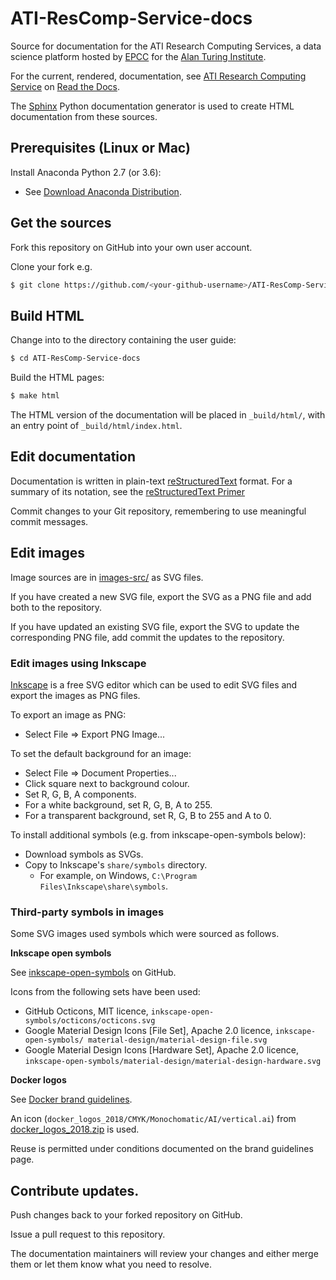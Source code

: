 # ATI-ResComp-Service-docs

Source for documentation for the ATI Research Computing Services, a data science platform hosted by [EPCC](http://www.epcc.ed.ac.uk) for the [Alan Turing Institute](http://www.turing.ac.uk).

For the current, rendered, documentation, see [ATI Research Computing Service](http://ati-rescomp-service-docs.readthedocs.io/en/latest/index.html) on [Read the Docs](https://readthedocs.org).

The [Sphinx](http://www.sphinx-doc.org/) Python documentation generator is used to create HTML documentation from these sources.

## Prerequisites (Linux or Mac)

Install Anaconda Python 2.7 (or 3.6):

* See [Download Anaconda Distribution](https://www.anaconda.com/download/).

## Get the sources

Fork this repository on GitHub into your own user account.

Clone your fork e.g.

```bash
$ git clone https://github.com/<your-github-username>/ATI-ResComp-Service-docs
```

## Build HTML

Change into to the directory containing the user guide:

```bash
$ cd ATI-ResComp-Service-docs
```

Build the HTML pages:

```bash
$ make html
```

The HTML version of the documentation will be placed in `_build/html/`, with an entry point of `_build/html/index.html`.

## Edit documentation

Documentation is written in plain-text [reStructuredText](http://docutils.sourceforge.net/rst.html) format. For a summary of its notation, see the [reStructuredText Primer](http://www.sphinx-doc.org/en/master/usage/restructuredtext/basics.html)

Commit changes to your Git repository, remembering to use meaningful commit messages.

## Edit images

Image sources are in [images-src/](./images-src) as SVG files.

If you have created a new SVG file, export the SVG as a PNG file and add both to the repository.

If you have updated an existing SVG file, export the SVG to update the corresponding PNG file, add commit the updates to the repository.

### Edit images using Inkscape

[Inkscape](https://inkscape.org/en/) is a free SVG editor which can be used to edit SVG files and export the images as PNG files.

To export an image as PNG:

* Select File => Export PNG Image...

To set the default background for an image:

* Select File => Document Properties...
* Click square next to background colour.
* Set R, G, B, A components.
* For a white background, set R, G, B, A to 255.
* For a transparent background, set R, G, B to 255 and A to 0.

To install additional symbols (e.g. from inkscape-open-symbols below):

* Download symbols as SVGs.
* Copy to Inkscape's `share/symbols` directory.
  - For example, on Windows, `C:\Program Files\Inkscape\share\symbols`.

### Third-party symbols in images

Some SVG images used symbols which were sourced as follows.

**Inkscape open symbols**

See [inkscape-open-symbols](https://github.com/Xaviju/inkscape-open-symbols) on GitHub.

Icons from the following sets have been used:

* GitHub Octicons, MIT licence, `inkscape-open-symbols/octicons/octicons.svg`
* Google Material Design Icons [File Set], Apache 2.0 licence, `inkscape-open-symbols/
material-design/material-design-file.svg`
* Google Material Design Icons [Hardware Set], Apache 2.0 licence, `inkscape-open-symbols/material-design/material-design-hardware.svg`

**Docker logos**

See [Docker brand guidelines](https://www.docker.com/legal/brand-guidelines).

An icon (`docker_logos_2018/CMYK/Monochomatic/AI/vertical.ai`) from [docker_logos_2018.zip](https://www.docker.com/sites/default/files/legal/docker_logos_2018.zip) is used.

Reuse is permitted under conditions documented on the brand guidelines page.

## Contribute updates.

Push changes back to your forked repository on GitHub.

Issue a pull request to this repository.

The documentation maintainers will review your changes and either merge them or let them know what you need to resolve.
